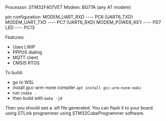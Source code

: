 Processor: STM32F407VET
Modem: BG77A (any AT modem)

pin configuration:
MODEM_UART_RXD    ---- PC6 (UART6_TXD)
MODEM_UART_TXD    ---- PC7 (UART6_RXD)
MODEM_POWER_KEY   ---- PD7 
LED               ---- PC13

Features:
  - Uses LWIP
  - PPPOS dialing
  - MQTT client
  - CMSIS RTOS

To build:
  - go to WSL
  - install gcc-arm-none compiler
    `apt install gcc-arm-none-eabi`
  - run `cmake .`
  - then build with `make -j8`

Then you should see a .elf file generated. You can flash it to your board using STLink programmer using STM32CubeProgrammer software.
